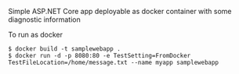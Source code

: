 Simple ASP.NET Core app deployable as docker container with some diagnostic information

To run as docker
```
$ docker build -t samplewebapp .
$ docker run -d -p 8080:80 -e TestSetting=FromDocker TestFileLocation=/home/message.txt --name myapp samplewebapp
```
